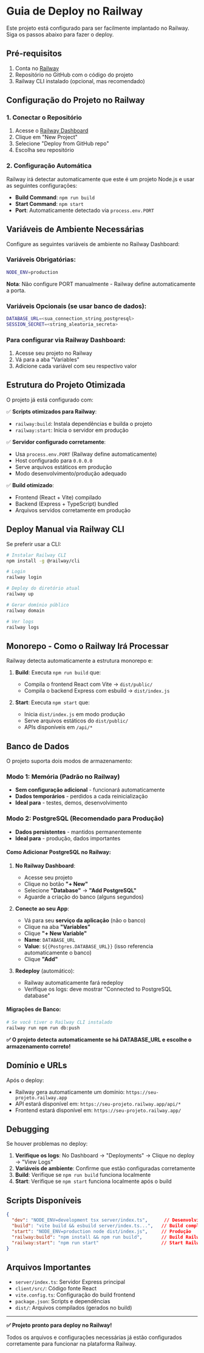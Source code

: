 # Guia de Deploy no Railway

Este projeto está configurado para ser facilmente implantado no Railway. Siga os passos abaixo para fazer o deploy.

## Pré-requisitos

1. Conta no [Railway](https://railway.app/)
2. Repositório no GitHub com o código do projeto
3. Railway CLI instalado (opcional, mas recomendado)

## Configuração do Projeto no Railway

### 1. Conectar o Repositório

1. Acesse o [Railway Dashboard](https://railway.app/dashboard)
2. Clique em "New Project"
3. Selecione "Deploy from GitHub repo"
4. Escolha seu repositório

### 2. Configuração Automática

Railway irá detectar automaticamente que este é um projeto Node.js e usar as seguintes configurações:

- **Build Command**: `npm run build`
- **Start Command**: `npm start`
- **Port**: Automaticamente detectado via `process.env.PORT`

## Variáveis de Ambiente Necessárias

Configure as seguintes variáveis de ambiente no Railway Dashboard:

### Variáveis Obrigatórias:

```bash
NODE_ENV=production
```

**Nota**: Não configure PORT manualmente - Railway define automaticamente a porta.

### Variáveis Opcionais (se usar banco de dados):

```bash
DATABASE_URL=<sua_connection_string_postgresql>
SESSION_SECRET=<string_aleatoria_secreta>
```

### Para configurar via Railway Dashboard:

1. Acesse seu projeto no Railway
2. Vá para a aba "Variables"
3. Adicione cada variável com seu respectivo valor

## Estrutura do Projeto Otimizada

O projeto já está configurado com:

✅ **Scripts otimizados para Railway**:
- `railway:build`: Instala dependências e builda o projeto  
- `railway:start`: Inicia o servidor em produção

✅ **Servidor configurado corretamente**:
- Usa `process.env.PORT` (Railway define automaticamente)
- Host configurado para `0.0.0.0`
- Serve arquivos estáticos em produção
- Modo desenvolvimento/produção adequado

✅ **Build otimizado**:
- Frontend (React + Vite) compilado
- Backend (Express + TypeScript) bundled
- Arquivos servidos corretamente em produção

## Deploy Manual via Railway CLI

Se preferir usar a CLI:

```bash
# Instalar Railway CLI
npm install -g @railway/cli

# Login
railway login

# Deploy do diretório atual  
railway up

# Gerar domínio público
railway domain

# Ver logs
railway logs
```

## Monorepo - Como o Railway Irá Processar

Railway detecta automaticamente a estrutura monorepo e:

1. **Build**: Executa `npm run build` que:
   - Compila o frontend React com Vite → `dist/public/`
   - Compila o backend Express com esbuild → `dist/index.js`

2. **Start**: Executa `npm start` que:
   - Inicia `dist/index.js` em modo produção
   - Serve arquivos estáticos do `dist/public/`
   - APIs disponíveis em `/api/*`

## Banco de Dados

O projeto suporta dois modos de armazenamento:

### Modo 1: Memória (Padrão no Railway)
- **Sem configuração adicional** - funcionará automaticamente
- **Dados temporários** - perdidos a cada reinicialização
- **Ideal para** - testes, demos, desenvolvimento

### Modo 2: PostgreSQL (Recomendado para Produção)
- **Dados persistentes** - mantidos permanentemente
- **Ideal para** - produção, dados importantes

#### Como Adicionar PostgreSQL no Railway:

1. **No Railway Dashboard**:
   - Acesse seu projeto
   - Clique no botão **"+ New"**
   - Selecione **"Database"** → **"Add PostgreSQL"**
   - Aguarde a criação do banco (alguns segundos)

2. **Conecte ao seu App**:
   - Vá para seu **serviço da aplicação** (não o banco)
   - Clique na aba **"Variables"**
   - Clique **"+ New Variable"**
   - **Name**: `DATABASE_URL`
   - **Value**: `${{Postgres.DATABASE_URL}}` (isso referencia automaticamente o banco)
   - Clique **"Add"**

3. **Redeploy** (automático):
   - Railway automaticamente fará redeploy
   - Verifique os logs: deve mostrar "Connected to PostgreSQL database"

#### Migrações de Banco:
```bash
# Se você tiver o Railway CLI instalado
railway run npm run db:push
```

**✅ O projeto detecta automaticamente se há DATABASE_URL e escolhe o armazenamento correto!**

## Domínio e URLs

Após o deploy:

- Railway gera automaticamente um domínio: `https://seu-projeto.railway.app`
- API estará disponível em: `https://seu-projeto.railway.app/api/*`
- Frontend estará disponível em: `https://seu-projeto.railway.app/`

## Debugging

Se houver problemas no deploy:

1. **Verifique os logs**: No Dashboard → "Deployments" → Clique no deploy → "View Logs"
2. **Variáveis de ambiente**: Confirme que estão configuradas corretamente
3. **Build**: Verifique se `npm run build` funciona localmente
4. **Start**: Verifique se `npm start` funciona localmente após o build

## Scripts Disponíveis

```json
{
  "dev": "NODE_ENV=development tsx server/index.ts",      // Desenvolvimento local
  "build": "vite build && esbuild server/index.ts...",   // Build completo
  "start": "NODE_ENV=production node dist/index.js",     // Produção
  "railway:build": "npm install && npm run build",       // Build Railway
  "railway:start": "npm run start"                       // Start Railway
}
```

## Arquivos Importantes

- `server/index.ts`: Servidor Express principal
- `client/src/`: Código fonte React
- `vite.config.ts`: Configuração do build frontend
- `package.json`: Scripts e dependências
- `dist/`: Arquivos compilados (gerados no build)

---

**✅ Projeto pronto para deploy no Railway!**

Todos os arquivos e configurações necessárias já estão configurados corretamente para funcionar na plataforma Railway.